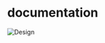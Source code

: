 # documentation

![Design](https://github.com/madhusudhanan-mohan/documentation/blob/main/openAI.png?raw=true)

